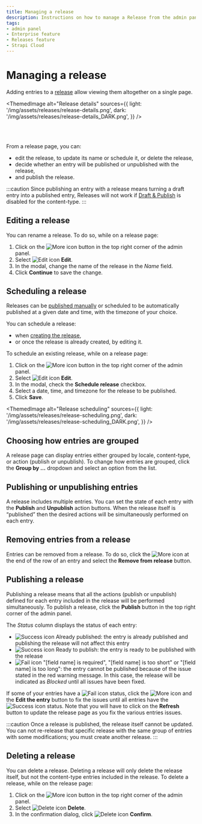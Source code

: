 ```yaml
---
title: Managing a release
description: Instructions on how to manage a Release from the admin panel
tags:
- admin panel
- Enterprise feature
- Releases feature
- Strapi Cloud
---
```


# Managing a release
<GrowthBadge /> <EnterpriseBadge /> <CloudTeamBadge />

Adding entries to a [release](/cms/releases/introduction) allow viewing them altogether on a single page.

<ThemedImage
  alt="Release details"
  sources={{
    light: '/img/assets/releases/release-details.png',
    dark: '/img/assets/releases/release-details_DARK.png',
  }}
/>

<br /><br />

From a release page, you can:

- edit the release, to update its name or schedule it, or delete the release,
- decide whether an entry will be published or unpublished with the release,
- and publish the release.

<!-- - [adjust the view](#choose-how-entries-are-grouped) to display entries grouped either by locale or by content-type, -->
<!-- - edit a specific entry or [remove](#remove-entries-from-a-release) it from the release, -->

:::caution
Since publishing an entry with a release means turning a draft entry into a published entry, Releases will not work if [Draft & Publish](/cms/content-manager/saving-and-publishing-content) is disabled for the content-type.
:::

## Editing a release

You can rename a release. To do so, while on a release page:

1. Click on the ![More icon](/img/assets/icons/v5/More.svg) button in the top right corner of the admin panel.
2. Select ![Edit icon](/img/assets/icons/v5/Pencil.svg) **Edit**.
3. In the modal, change the name of the release in the _Name_ field.
4. Click **Continue** to save the change.

## Scheduling a release

Releases can be [published manually](#publishing-a-release) or scheduled to be automatically published at a given date and time, with the timezone of your choice.

You can schedule a release:
- when [creating the release](/cms/releases/creating-a-release),
- or once the release is already created, by editing it.

To schedule an existing release, while on a release page:
1. Click on the ![More icon](/img/assets/icons/v5/More.svg) button in the top right corner of the admin panel.
2. Select ![Edit icon](/img/assets/icons/v5/Pencil.svg) **Edit**.
3. In the modal, check the **Schedule release** checkbox.
4. Select a date, time, and timezone for the release to be published.
5. Click **Save**.

<ThemedImage
  alt="Release scheduling"
  sources={{
    light: '/img/assets/releases/release-scheduling.png',
    dark: '/img/assets/releases/release-scheduling_DARK.png',
  }}
/>

## Choosing how entries are grouped

A release page can display entries either grouped by locale, content-type, or action (publish or unpublish). To change how entries are grouped, click the **Group by …** dropdown and select an option from the list.

## Publishing or unpublishing entries

A release includes multiple entries. You can set the state of each entry with the **Publish** and **Unpublish** action buttons. When the release itself is “published” then the desired actions will be simultaneously performed on each entry.

## Removing entries from a release

Entries can be removed from a release. To do so, click the ![More icon](/img/assets/icons/v5/More.svg) at the end of the row of an entry and select the **Remove from release** button.

## Publishing a release

Publishing a release means that all the actions (publish or unpublish) defined for each entry included in the release will be performed simultaneously. To publish a release, click the **Publish** button in the top right corner of the admin panel.

The _Status_ column displays the status of each entry:

   - ![Success icon](/img/assets/icons/v5/CheckCircle.svg) Already published: the entry is already published and publishing the release will not affect this entry 
   - ![Success icon](/img/assets/icons/v5/CheckCircle.svg) Ready to publish: the entry is ready to  be published with the release
   - ![Fail icon](/img/assets/icons/v5/CrossCircle2.svg) "[field name] is required", "[field name] is too short" or "[field name] is too long": the entry cannot be published because of the issue stated in the red warning message. In this case, the release will be indicated as *Blocked* until all issues have been fixed.
   
If some of your entries have a ![Fail icon](/img/assets/icons/v5/CrossCircle2.svg) status, click the ![More icon](/img/assets/icons/v5/More.svg) and the **Edit the entry** button to fix the issues until all entries have the ![Success icon](/img/assets/icons/v5/CheckCircle.svg) status. Note that you will have to click on the **Refresh** button to update the release page as you fix the various entries issues.

:::caution
Once a release is published, the release itself cannot be updated. You can not re-release that specific release with the same group of entries with some modifications; you must create another release.
:::

## Deleting a release

You can delete a release. Deleting a release will only delete the release itself, but not the content-type entries included in the release. To delete a release, while on the release page:

1. Click on the ![More icon](/img/assets/icons/v5/More.svg) button in the top right corner of the admin panel.
2. Select ![Delete icon](/img/assets/icons/v5/Trash.svg) **Delete**.
3. In the confirmation dialog, click ![Delete icon](/img/assets/icons/v5/Trash.svg) **Confirm**.
